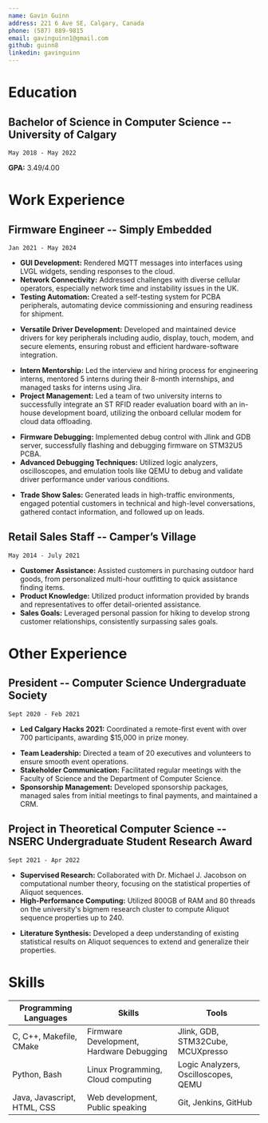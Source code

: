 ```yaml
---
name: Gavin Guinn
address: 221 6 Ave SE, Calgary, Canada
phone: (587) 889-9815
email: gavinguinn1@gmail.com
github: guinn8
linkedin: gavinguinn
---
```


# Education

## Bachelor of Science in Computer Science -- University of Calgary

    May 2018 - May 2022

**GPA:** 3.49/4.00  

# Work Experience

## Firmware Engineer -- Simply Embedded  

    Jan 2021 - May 2024

- **GUI Development:** Rendered MQTT messages into interfaces using LVGL widgets, sending responses to the cloud.
- **Network Connectivity:** Addressed challenges with diverse cellular operators, especially network time and instability issues in the UK.
- **Testing Automation:** Created a self-testing system for PCBA peripherals, automating device commissioning and ensuring readiness for shipment.
<!-- - **Azure Debugging:** Used Azure and Python scripts to improve cloud-driven UI testing, developing extensive test cases with ChatGPT. -->
- **Versatile Driver Development:** Developed and maintained device drivers for key peripherals including audio, display, touch, modem, and secure elements, ensuring robust and efficient hardware-software integration.
<!-- - **Team Collaboration:** Coordinated with management and a global team across time zones. -->
<!-- - **Time Management:** Delivered prototype hardware under tight deadlines. -->
<!-- - **Remote Collaboration:** Used Jira, Bitbucket, and Jenkins for agile project management, version control, and continuous integration. -->
- **Intern Mentorship:** Led the interview and hiring process for engineering interns, mentored 5 interns during their 8-month internships, and managed tasks for interns using Jira.
- **Project Management:** Led a team of two university interns to successfully integrate an ST RFID reader evaluation board with an in-house development board, utilizing the onboard cellular modem for cloud data offloading.
<!-- - **STM32 PCBA Development:** Designed and integrated STM32U5 PCBA with electrical engineers, using STM32Cube for project setup and peripheral communication. -->
- **Firmware Debugging:** Implemented debug control with Jlink and GDB server, successfully flashing and debugging firmware on STM32U5 PCBA.
- **Advanced Debugging Techniques:** Utilized logic analyzers, oscilloscopes, and emulation tools like QEMU to debug and validate driver performance under various conditions.
<!-- - **Middleware Porting and Build Management:** Ported supplier middleware and managed makefile build system for streamlined and consistent project builds. -->
<!-- - **Hardware Collaboration:** Worked closely with Electrical Engineers to solve diverse problems including PCBA bring-up and hardware test automation. -->
- **Trade Show Sales:** Generated leads in high-traffic environments, engaged potential customers in technical and high-level conversations, gathered contact information, and followed up on leads.
<!-- - **Hardware Emulation:** Modified and recompiled a fork of the QEMU source to accurately emulate the Cortex-M7 platform. -->
<!-- - **Advanced Firmware Testing:** Intercepted real UART communication between the cellular modem and the emulated program, enabling the injection of errors in the AT command responses to test the real program's resilience to errors. -->

## Retail Sales Staff -- Camper’s Village

    May 2014 - July 2021

- **Customer Assistance:** Assisted customers in purchasing outdoor hard goods, from personalized multi-hour outfitting to quick assistance finding items.
- **Product Knowledge:** Utilized product information provided by brands and representatives to offer detail-oriented assistance.
- **Sales Goals:** Leveraged personal passion for hiking to develop strong customer relationships, consistently surpassing sales goals.

# Other Experience

## President -- Computer Science Undergraduate Society

    Sept 2020 - Feb 2021

- **Led Calgary Hacks 2021:** Coordinated a remote-first event with over 700 participants, awarding $15,000 in prize money.
<!-- - **Adapted Event Format:** Successfully pivoted from in-person to remote format, utilizing Discord for enrollment and communication. -->
<!-- - **Efficient Judging Coordination:** Managed the judging of 93 groups via Zoom within 2 hours with a meticulous plan. -->
- **Team Leadership:** Directed a team of 20 executives and volunteers to ensure smooth event operations.
- **Stakeholder Communication:** Facilitated regular meetings with the Faculty of Science and the Department of Computer Science.
- **Sponsorship Management:** Developed sponsorship packages, managed sales from initial meetings to final payments, and maintained a CRM.
<!-- - **Cold Lead Conversion:** Effectively converted cold leads into sponsors through strategic communication. -->
<!-- - **COVID-19 Navigation:** Successfully navigated society activities and stakeholder communications through pandemic challenges. -->
<!-- - **Hackathon Link:** [Calgary Hacks 2021](https://calgary-hacks-2021.devpost.com/) -->

## Project in Theoretical Computer Science -- NSERC Undergraduate Student Research Award  

    Sept 2021 - Apr 2022

- **Supervised Research:** Collaborated with Dr. Michael J. Jacobson on computational number theory, focusing on the statistical properties of Aliquot sequences.
- **High-Performance Computing:** Utilized 800GB of RAM and 80 threads on the university's bigmem research cluster to compute Aliquot sequence properties up to 240.
<!-- - **Code Optimization:** Systematically rewrote a C implementation, achieving over a tenfold increase in performance. -->
- **Literature Synthesis:** Developed a deep understanding of existing statistical results on Aliquot sequences to extend and generalize their properties.
<!-- - **System Resource Optimization:** Rewrote legacy code to utilize RAM over disk, significantly improving performance. -->
<!-- - **Algorithmic Improvements:** Implemented memory compression algorithms, enabling higher bounds in numerical computations. -->
<!-- - **Cluster Management:** Managed multi-day jobs on a research cluster using the SLURM scheduler. -->
<!-- - **Parallel Programming:** Developed parallel code using OpenMP, addressing reentrancy issues with shared memory access between threads. -->
<!-- - **Project Documentation:** [Aliquot Sequence Project](https://guinn8.github.io/aliquot/html/index.html) -->

# Skills

| **Programming Languages**   | **Skills**                               | **Tools**                            |
| --------------------------- | ---------------------------------------- | ------------------------------------ |
| C, C++, Makefile, CMake     | Firmware Development, Hardware Debugging | Jlink, GDB, STM32Cube, MCUXpresso    |
| Python, Bash                | Linux Programming, Cloud computing       | Logic Analyzers, Oscilloscopes, QEMU |
| Java, Javascript, HTML, CSS | Web development, Public speaking         | Git, Jenkins, GitHub                 |
